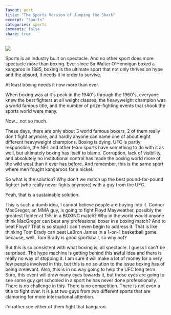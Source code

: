 ```yaml
---
layout: post
title: "The Sports Version of Jumping the Shark"
excerpt: "Sports"
categories: sports
comments: false
share: true
---
```


![](http://www.craziestsportsfights.com/wp-content/uploads/2016/12/conor-mcgregor-floyd-mayweather-boxing_3466309-1.jpg)



Sports is an industry built on spectacle. And no other sport does more spectacle more than boxing. Ever since Sir Walter O'Hennigan boxed a kangaroo in 1885, boxing is the ultimate sport that not only thrives on hype and the absurd, it needs it in order to survive.



At least boxing needs it now more than ever.


When boxing was at it's peak in the 1940's through the 1960's, everyone knew the best fighters at all weight classes, the heavyweight champion was a world famous title, and the number of prize-fighting events that shook the sports world were many. 


Now....not so much.



These days, there are only about 3 world famous boxers, 2 of them really don't fight anymore, and hardly anyone can name one of about eight different heavyweight champions. Boxing is dying. UFC is partly responsible, the NFL and other team sports have something to do with it as well, but ultimately boxing has itself to blame. Corruption, lack of visibility, and absolutely no institutional control has made the boxing world more of the wild west than it ever has before. And remember, this is the same sport where men fought kangaroos for a nickel. 


So what is the solution? Why don't we match up the best pound-for-pound fighter (who really never fights anymore) with a guy from the UFC.


Yeah, that is a sustainable solution.


This is such a dumb idea, I cannot believe people are buying into it. Connor MacGregor, an MMA guy, is going to fight Floyd Mayweather, possibly the greatest fighter at 155, in a BOXING match? Why in the world would anyone think MacGregor can beat any professional boxer in a boxing match? And to beat Floyd? That is so stupid I can't even begin to address it. That is like thinking Tom Brady can beat LeBron James in a 1-on-1 basketball game because, well, Tom Brady is good sportsball, so why not?


But this is so consistent with what boxing is; all spectacle. I guess I can't be surprised. The hype machine is getting behind this awful idea and there is really no way of stopping it. I am sure it will make a lot of money for a very few people involved in this, but this is no solution to the issue boxing has of being irrelevant. Also, this is in no way going to help the UFC long term. Sure, this event will draw many eyes towards it, but those eyes are going to see some guy get schooled in a sport he has never done professionally. There is no challenge in this. There is no competition. There is not even a title to fight over. It is just two guys from two different sports that are clamoring for more international attention.


I'd rather see either of them fight that kangaroo.







